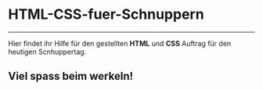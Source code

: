 # HTML-CSS-fuer-Schnuppern
---

Hier findet ihr Hilfe für den gestellten **HTML** und **CSS** Auftrag für den heutigen Scnhuppertag. 

## Viel spass beim werkeln!


